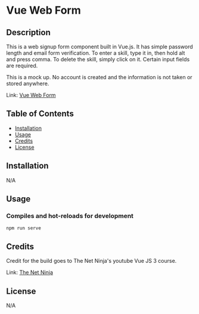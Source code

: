 # Vue Web Form

## Description

This is a web signup form component built in Vue.js.  It has simple password length and email form verification.  To enter a skill, type it in, then hold alt and press comma.  To delete the skill, simply click on it.  Certain input fields are required.

This is a mock up.  No account is created and the information is not taken or stored anywhere.

Link: [Vue Web Form](https://ekirbs.github.io/vue-web-form/ 'A web signup form component built in Vue.js.')

## Table of Contents

- [Installation](#installation)
- [Usage](#usage)
- [Credits](#credits)
- [License](#license)

## Installation

N/A

## Usage

### Compiles and hot-reloads for development
```
npm run serve
```

## Credits

Credit for the build goes to The Net Ninja's youtube Vue JS 3 course.

Link: [The Net Ninja](https://www.youtube.com/@NetNinja 'The Youtube channel for The Net Ninja.')

## License

N/A